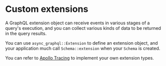 # Custom extensions

A GraphQL extension object can receive events in various stages of a query's execution, and you can collect various kinds of data to be returned in the query results.

You can use `async_graphql::Extension` to define an extension object, and your application much call `Schema::extension` when your `Schema` is created.

You can refer to [Apollo Tracing](https://github.com/async-graphql/async-graphql/blob/master/src/extensions/tracing.rs) to implement your own extension types.